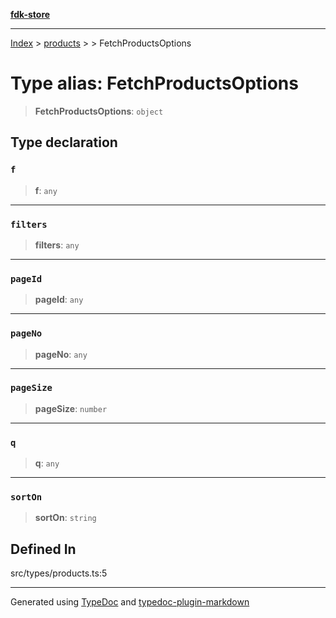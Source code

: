 [**fdk-store**](../../../README.md)
***

[Index](../../../API.md) > [products](../../README.md) > [<internal>](../README.md) > FetchProductsOptions

# Type alias: FetchProductsOptions

> **FetchProductsOptions**: `object`

## Type declaration

### `f`

> **f**: `any`

***

### `filters`

> **filters**: `any`

***

### `pageId`

> **pageId**: `any`

***

### `pageNo`

> **pageNo**: `any`

***

### `pageSize`

> **pageSize**: `number`

***

### `q`

> **q**: `any`

***

### `sortOn`

> **sortOn**: `string`

## Defined In

src/types/products.ts:5

***
Generated using [TypeDoc](https://typedoc.org/) and [typedoc-plugin-markdown](https://www.npmjs.com/package/typedoc-plugin-markdown)
